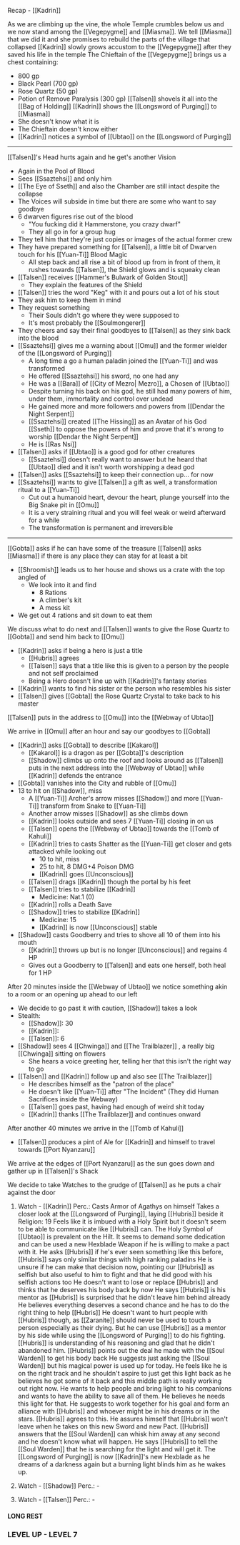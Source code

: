 Recap - [[Kadrin]]

As we are climbing up the vine, the whole Temple crumbles below us and we now stand among the [[Vegepygme]] and [[Miasma]].
We tell [[Miasma]] that we did it and she promises to rebuild the parts of the village that collapsed
[[Kadrin]] slowly grows accustom to the [[Vegepygme]] after they saved his life in the temple
The Chieftain of the [[Vegepygme]] brings us a chest containing:
- 800 gp 
- Black Pearl (700 gp)
- Rose Quartz (50 gp)
- Potion of Remove Paralysis (300 gp)
[[Talsen]] shovels it all into the [[Bag of Holding]]
[[Kadrin]] shows the [[Longsword of Purging]] to [[Miasma]]
- She doesn't know what it is
- The Chieftain doesn't know either
- [[Kadrin]] notices a symbol of [[Ubtao]] on the [[Longsword of Purging]]

---
[[Talsen]]'s Head hurts again and he get's another Vision
- Again in the Pool of Blood
- Sees [[Ssaztehsi]] and only him
- [[The Eye of Sseth]] and also the Chamber are still intact despite the collapse
- The Voices will subside in time but there are some who want to say goodbye
- 6 dwarven figures rise out of the blood
	- "You fucking did it Hammerstone, you crazy dwarf"
	- They all go in for a group hug
- They tell him that they're just copies or images of the actual former crew
- They have prepared something for [[Talsen]], a little bit of Dwarven touch for his [[Yuan-Ti]] Blood Magic
	- All step back and all rise a bit of blood up from in front of them, it rushes towards [[Talsen]], the Shield glows and is squeaky clean
- [[Talsen]] receives [[Hammer's Bulwark of Golden Stout]]
	- They explain the features of the Shield
- [[Talsen]] tries the word "Keg" with it and pours out a lot of his stout
- They ask him to keep them in mind
- They request something
	- Their Souls didn't go where they were supposed to
	- It's most probably the [[Soulmongerer]]
- They cheers and say their final goodbyes to [[Talsen]] as they sink back into the blood
- [[Ssaztehsi]] gives me a warning about [[Omu]] and the former wielder of the [[Longsword of Purging]] 
	- A long time a go a human paladin joined the [[Yuan-Ti]] and was transformed
	- He offered [[Ssaztehsi]] his sword, no one had any 
	- He was a [[Bara]] of [[City of Mezro| Mezro]], a Chosen of [[Ubtao]]
	- Despite turning his back on his god, he still had many powers of him, under them, immortality and control over undead
	- He gained more and more followers and powers from [[Dendar the Night Serpent]]
	- [[Ssaztehsi]] created [[The Hissing]] as an Avatar of his God [[Sseth]] to oppose the powers of him and prove that it's wrong to worship [[Dendar the Night Serpent]]
	- He is [[Ras Nsi]]
- [[Talsen]] asks if [[Ubtao]] is a good god for other creatures
	- [[Ssaztehsi]] doesn't really want to answer but he heard that [[Ubtao]] died and it isn't worth worshipping a dead god
- [[Talsen]] asks [[Ssaztehsi]] to keep their connection up... for now
- [[Ssaztehsi]] wants to give [[Talsen]] a gift as well, a transformation ritual to a [[Yuan-Ti]]
	- Cut out a humanoid heart, devour the heart, plunge yourself into the Big Snake pit in [[Omu]]
	- It is a very straining ritual and you will feel weak or weird afterward for a while
	- The transformation is permanent and irreversible

---
[[Gobta]] asks if he can have some of the treasure
[[Talsen]] asks [[Miasma]] if there is any place they can stay for at least a bit
- [[Shroomish]] leads us to her house and shows us a crate with the top angled of
	- We look into it and find 
		- 8 Rations
		- A climber's kit
		- A mess kit
- We get out 4 rations and sit down to eat them

We discuss what to do next and [[Talsen]] wants to give the Rose Quartz to [[Gobta]] and send him back to [[Omu]]
- [[Kadrin]] asks if being a hero is just a title
	- [[Hubris]] agrees
	- [[Talsen]] says that a title like this is given to a person by the people and not self proclaimed
	- Being a Hero doesn't line up with [[Kadrin]]'s fantasy stories
- [[Kadrin]] wants to find his sister or the person who resembles his sister
- [[Talsen]] gives [[Gobta]] the Rose Quartz Crystal to take back to his master

[[Talsen]] puts in the address to [[Omu]] into the [[Webway of Ubtao]]

We arrive in [[Omu]] after an hour and say our goodbyes to [[Gobta]]
- [[Kadrin]] asks [[Gobta]] to describe [[Kakarol]]
	- [[Kakarol]] is a dragon as per [[Gobta]]'s description
	- [[Shadow]] climbs up onto the roof and looks around as [[Talsen]] puts in the next address into the [[Webway of Ubtao]] while [[Kadrin]] defends the entrance
- [[Gobta]] vanishes into the City and rubble of [[Omu]]
- 13 to hit on [[Shadow]], miss
	- A [[Yuan-Ti]] Archer's arrow misses [[Shadow]] and more [[Yuan-Ti]] transform from Snake to [[Yuan-Ti]]
	- Another arrow misses [[Shadow]] as she climbs down
	- [[Kadrin]] looks outside and sees 7 [[Yuan-Ti]] closing in on us
	- [[Talsen]] opens the [[Webway of Ubtao]] towards the [[Tomb of Kahuli]]
	- [[Kadrin]] tries to casts Shatter as the [[Yuan-Ti]] get closer and gets attacked while looking out
		- 10 to hit, miss
		- 25 to hit, 8 DMG+4 Poison DMG
		- [[Kadrin]] goes [[Unconscious]]
	- [[Talsen]] drags [[Kadrin]] though the portal by his feet
	- [[Talsen]] tries to stabilize [[Kadrin]]
		- Medicine: Nat.1 (0)
	- [[Kadrin]] rolls a Death Save
	- [[Shadow]] tries to stabilize [[Kadrin]]
		- Medicine: 15
		- [[Kadrin]] is now [[Unconscious]] stable
- [[Shadow]] casts Goodberry and tries to shove all 10 of them into his mouth
	- [[Kadrin]] throws up but is no longer [[Unconscious]] and regains 4 HP
	- Gives out a Goodberry to [[Talsen]] and eats one herself, both heal for 1 HP

After 20 minutes inside the [[Webway of Ubtao]] we notice something akin to a room or an opening up ahead to our left
- We decide to go past it with caution, [[Shadow]] takes a look
- Stealth:
	- [[Shadow]]: 30
	- [[Kadrin]]: 
	- [[Talsen]]: 6
- [[Shadow]] sees 4 [[Chwinga]] and [[The Trailblazer]] , a really big [[Chwinga]] sitting on flowers
	- She hears a voice greeting her, telling her that this isn't the right way to go
- [[Talsen]] and [[Kadrin]] follow up and also see [[The Trailblazer]]
	- He describes himself as the "patron of the place"
	- He doesn't like [[Yuan-Ti]] after "The Incident" (They did Human Sacrifices inside the Webway)
	- [[Talsen]] goes past, having had enough of weird shit today
	- [[Kadrin]] thanks [[The Trailblazer]] and continues onward

After another 40 minutes we arrive in the [[Tomb of Kahuli]]
- [[Talsen]] produces a pint of Ale for [[Kadrin]] and himself to travel towards [[Port Nyanzaru]]

We arrive at the edges of [[Port Nyanzaru]] as the sun goes down and gather up in [[Talsen]]'s Shack

We decide to take Watches to the grudge of [[Talsen]] as he puts a chair against the door

1. Watch - [[Kadrin]]
Perc.: 
Casts Armor of Agathys on himself
Takes a closer look at the [[Longsword of Purging]], laying [[Hubris]] beside it
Religion: 19
Feels like it is imbued with a Holy Spirit but it doesn't seem to be able to communicate like [[Hubris]] can. The Holy Symbol of [[Ubtao]] is prevalent on the Hilt. It seems to demand some dedication and can be used a new Hexblade Weapon if he is willing to make a pact with it.
He asks [[Hubris]] if he's ever seen something like this before, [[Hubris]] says only similar things with high ranking paladins
He is unsure if he can make that decision now, pointing our [[Hubris]] as selfish but also useful to him to fight and that he did good with his selfish actions too
He doesn't want to lose or replace [[Hubris]] and thinks that he deserves his body back by now
He says [[Hubris]] is his mentor as [[Hubris]] is surprised that he didn't leave him behind already
He believes everything deserves a second chance and he has to do the right thing to help [[Hubris]]
He doesn't want to hurt people with [[Hubris]] though, as [[Zaranite]] should never be used to touch a person especially as their dying. But he can use [[Hubris]] as a mentor by his side while using the [[Longsword of Purging]] to do his fighting.
[[Hubris]] is understanding of his reasoning and glad that he didn't abandoned him.
[[Hubris]] points out the deal he made with the [[Soul Warden]] to get his body back
He suggests just asking the [[Soul Warden]]  but his magical power is used up for today.
He feels like he is on the right track and he shouldn't aspire to just get this light back as he believes he got some of it back and this middle path is really working out right now.
He wants to help people and bring light to his companions and wants to have the ability to save all of them. He believes he needs this light for that.
He suggests to work together for his goal and form an alliance with [[Hubris]] and whoever might be in his dreams or in the stars. [[Hubris]] agrees to this.
He assures himself that [[Hubris]] won't leave when he takes on this new Sword and new Pact. [[Hubris]] answers that the [[Soul Warden]] can whisk him away at any second and he doesn't know what will happen.
He says [[Hubris]] to tell the [[Soul Warden]] that he is searching for the light and will get it.
The [[Longsword of Purging]] is now [[Kadrin]]'s new Hexblade as he dreams of a darkness again but a burning light blinds him as he wakes up.

1. Watch - [[Shadow]]
Perc.:  -

3. Watch -  [[Talsen]]
Perc.:  -


#### LONG REST
### LEVEL UP - LEVEL 7